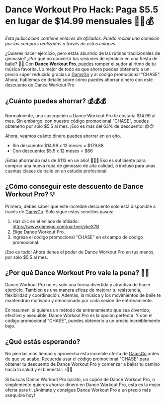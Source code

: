 # Dance Workout Pro Hack: Paga $5.5 en lugar de $14.99 mensuales 💃💪💰

*Esta publicación contiene enlaces de afiliados. Puedo recibir una comisión por las compras realizadas a través de estos enlaces.*

¿Quieres hacer ejercicio, pero estás aburrido de las rutinas tradicionales de gimnasio? ¿Por qué no convertir tus sesiones de ejercicio en una fiesta de baile? 💃🎉 Con **Dance Workout Pro**, puedes romper el sudor al ritmo de tu música favorita. Lo mejor de todo es que ahora puedes obtenerlo a un precio súper reducido gracias a [GamsGo](https://www.gamsgo.com/partner/ykeX7B) y al código promocional "CHASE". Ahora, hablemos en detalle sobre cómo puedes ahorrar dinero con este descuento de Dance Workout Pro.

## ¿Cuánto puedes ahorrar? 💰💰💰

Normalmente, una suscripción a Dance Workout Pro te costaría $14.99 al mes. Sin embargo, con nuestro código promocional "CHASE", puedes obtenerlo por solo $5.5 al mes. ¡Eso es más del 63% de descuento! 😱😍

Ahora, veamos cuánto dinero puedes ahorrar en un año.

- Sin descuento: $14.99 x 12 meses = $179.88
- Con descuento: $5.5 x 12 meses = $66

¡Estás ahorrando más de $113 en un año! 💸💸💸 Eso es suficiente para comprar una nueva ropa de gimnasio de alta calidad, o incluso para unas cuantas clases de baile en un estudio profesional. 

## ¿Cómo conseguir este descuento de Dance Workout Pro? 💡

Primero, debes saber que este increíble descuento solo está disponible a través de [GamsGo](https://www.gamsgo.com/partner/ykeX7B). Solo sigue estos sencillos pasos:

1. Haz clic en el enlace de afiliado: https://www.gamsgo.com/partner/ykeX7B
2. Elige Dance Workout Pro.
3. Ingresa el código promocional "CHASE" en el campo de código promocional.

¡Eso es todo! Ahora tienes el poder de Dance Workout Pro en tus manos, por solo $5.5 al mes. 

## ¿Por qué Dance Workout Pro vale la pena? 💃💪

Dance Workout Pro no es solo una forma divertida y atractiva de hacer ejercicio. También es una manera eficaz de mejorar tu resistencia, flexibilidad y coordinación. Además, la música y los movimientos de baile te mantendrán motivado y emocionado por cada sesión de entrenamiento. 

En resumen, si quieres un método de entrenamiento que sea divertido, efectivo y asequible, Dance Workout Pro es la opción perfecta. Y con el código promocional "CHASE", puedes obtenerlo a un precio increíblemente bajo. 

## ¿Qué estás esperando?

No pierdas más tiempo y aprovecha esta increíble oferta de [GamsGo](https://www.gamsgo.com/partner/ykeX7B) antes de que se acabe. Recuerda usar el código promocional "CHASE" para obtener tu descuento de Dance Workout Pro y comenzar a bailar tu camino hacia la salud y el bienestar. 🎶🕺💪

Si buscas Dance Workout Pro barato, un cupón de Dance Workout Pro, o simplemente quieres ahorrar dinero en Dance Workout Pro, esta es la mejor oferta para ti. ¡Anímate y consigue Dance Workout Pro a un precio más asequible hoy!